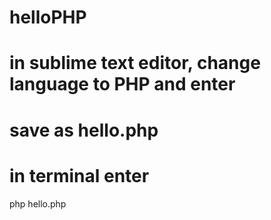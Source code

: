 # helloPHP
# in sublime text editor, change language to PHP and enter
<?php

  echo "Hello World!";
  
?>
# save as hello.php 
# in terminal enter
php hello.php 

